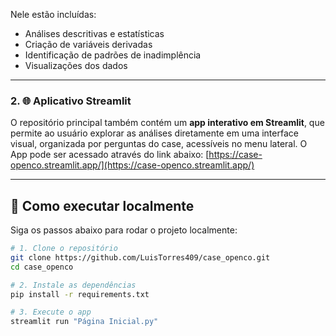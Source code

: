 
Nele estão incluídas:
- Análises descritivas e estatísticas
- Criação de variáveis derivadas
- Identificação de padrões de inadimplência
- Visualizações dos dados

---

### 2. 🌐 Aplicativo Streamlit

O repositório principal também contém um **app interativo em Streamlit**, que permite ao usuário explorar as análises diretamente em uma interface visual, organizada por perguntas do case, acessíveis no menu lateral. 
O App pode ser acessado através do link abaixo:
[https://case-openco.streamlit.app/](https://case-openco.streamlit.app/)

---

## 🚀 Como executar localmente

Siga os passos abaixo para rodar o projeto localmente:

```bash
# 1. Clone o repositório
git clone https://github.com/LuisTorres409/case_openco.git
cd case_openco

# 2. Instale as dependências
pip install -r requirements.txt

# 3. Execute o app
streamlit run "Página Inicial.py"
